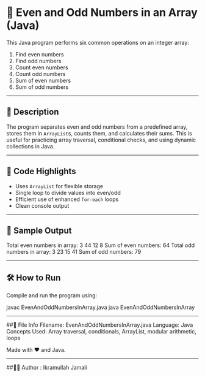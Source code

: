 # 🔢 Even and Odd Numbers in an Array (Java)

This Java program performs six common operations on an integer array:

1. Find even numbers
2. Find odd numbers
3. Count even numbers
4. Count odd numbers
5. Sum of even numbers
6. Sum of odd numbers

---

## 📌 Description

The program separates even and odd numbers from a predefined array, stores them in `ArrayList`s, counts them, and calculates their sums. 
This is useful for practicing array traversal, conditional checks, and using dynamic collections in Java.

---

## 📄 Code Highlights

- Uses `ArrayList` for flexible storage
- Single loop to divide values into even/odd
- Efficient use of enhanced `for-each` loops
- Clean console output

---

## 🧪 Sample Output

Total even numbers in array: 3
44 12 8
Sum of even numbers: 64
Total odd numbers in array: 3
23 15 41
Sum of odd numbers: 79

---

## 🛠 How to Run

Compile and run the program using:

javac EvenAndOddNumbersInArray.java
java EvenAndOddNumbersInArray

---

##📂 File Info
Filename: EvenAndOddNumbersInArray.java
Language: Java
Concepts Used: Array traversal, conditionals, ArrayList, modular arithmetic, loops

Made with ❤️ and Java.

---

##👨‍💻 Author : 
Ikramullah Jamali
